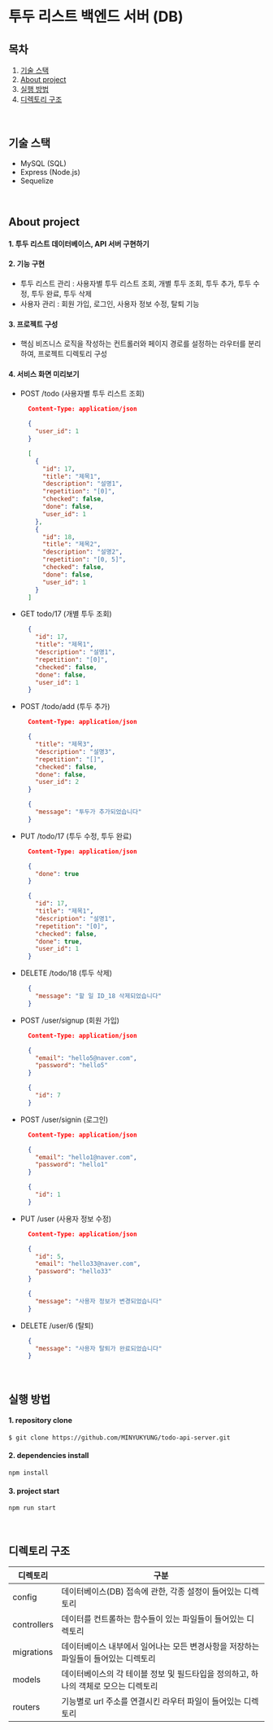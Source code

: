 # 투두 리스트 백엔드 서버 (DB)

## 목차
1. [기술 스택](#기술-스택)
2. [About project](#about-project)
3. [실행 방법](#실행-방법)
4. [디렉토리 구조](#디렉토리-구조)
<br/>

## 기술 스택
- MySQL (SQL)
- Express (Node.js)
- Sequelize
<br/>

## About project
#### 1. 투두 리스트 데이터베이스, API 서버 구현하기

#### 2. 기능 구현
- 투두 리스트 관리 : 사용자별 투두 리스트 조회, 개별 투두 조회, 투두 추가, 투두 수정, 투두 완료, 투두 삭제
- 사용자 관리 : 회원 가입, 로그인, 사용자 정보 수정, 탈퇴 기능

#### 3. 프로젝트 구성
- 핵심 비즈니스 로직을 작성하는 컨트롤러와 페이지 경로를 설정하는 라우터를 분리하여, 프로젝트 디렉토리 구성

#### 4. 서비스 화면 미리보기
- POST /todo (사용자별 투두 리스트 조회)
  ```json
    Content-Type: application/json

    {
      "user_id": 1
    }
  ```
  ```json
    [
      {
        "id": 17,
        "title": "제목1",
        "description": "설명1",
        "repetition": "[0]",
        "checked": false,
        "done": false,
        "user_id": 1
      },
      {
        "id": 18,
        "title": "제목2",
        "description": "설명2",
        "repetition": "[0, 5]",
        "checked": false,
        "done": false,
        "user_id": 1
      }
    ]
  ```

- GET todo/17 (개별 투두 조회)
  ```json
    {
      "id": 17,
      "title": "제목1",
      "description": "설명1",
      "repetition": "[0]",
      "checked": false,
      "done": false,
      "user_id": 1
    }
  ```

- POST /todo/add (투두 추가)
  ```json
    Content-Type: application/json

    {
      "title": "제목3",
      "description": "설명3",
      "repetition": "[]",
      "checked": false,
      "done": false,
      "user_id": 2
    }
  ```
  ```json
    {
      "message": "투두가 추가되었습니다"
    }
  ```

- PUT /todo/17 (투두 수정, 투두 완료)
  ```json
    Content-Type: application/json

    {
      "done": true
    }
  ```
  ```json
    {
      "id": 17,
      "title": "제목1",
      "description": "설명1",
      "repetition": "[0]",
      "checked": false,
      "done": true,
      "user_id": 1
    }
  ```

- DELETE /todo/18 (투두 삭제)
  ```json
    {
      "message": "할 일 ID_18 삭제되었습니다"
    }
  ```

- POST /user/signup (회원 가입)
  ```json
    Content-Type: application/json

    {
      "email": "hello5@naver.com",
      "password": "hello5"
    }
  ```
  ```json
    {
      "id": 7
    }
  ```

- POST /user/signin (로그인)
  ```json
    Content-Type: application/json

    {
      "email": "hello1@naver.com",
      "password": "hello1"
    }
  ```
  ```json
    {
      "id": 1
    }
  ```

- PUT /user (사용자 정보 수정)
  ```json
    Content-Type: application/json

    {
      "id": 5,
      "email": "hello33@naver.com",
      "password": "hello33"
    } 
  ```
  ```json
    {
      "message": "사용자 정보가 변경되었습니다"
    }
  ```

- DELETE /user/6 (탈퇴)
  ```json
    {
      "message": "사용자 탈퇴가 완료되었습니다"
    }
  ```
<br/>

## 실행 방법
#### 1. repository clone
```
$ git clone https://github.com/MINYUKYUNG/todo-api-server.git
```

#### 2. dependencies install
```
npm install
```

#### 3. project start
```
npm run start
```
<br/>

## 디렉토리 구조
| 디렉토리 | 구분 |
| -- | -- |
| config | 데이터베이스(DB) 접속에 관한, 각종 설정이 들어있는 디렉토리 |
| controllers | 데이터를 컨트롤하는 함수들이 있는 파일들이 들어있는 디렉토리 |
| migrations | 데이터베이스 내부에서 일어나는 모든 변경사항을 저장하는 파일들이 들어있는 디렉토리 |
| models | 데이터베이스의 각 테이블 정보 및 필드타입을 정의하고, 하나의 객체로 모으는 디렉토리 |
| routers | 기능별로 url 주소를 연결시킨 라우터 파일이 들어있는 디렉토리 |
